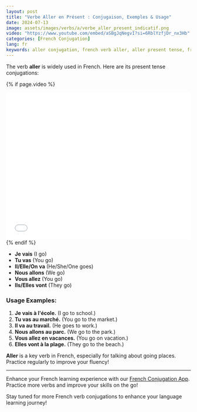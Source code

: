 ```yaml
---
layout: post
title: "Verbe Aller en Présent : Conjugaison, Exemples & Usage"
date: 2024-07-13
image: assets/images/verbs/a/verbe_aller_present_indicatif.png
video: "https://www.youtube.com/embed/aSBgJqNegvI?si=6RblYzfjDr_nx3Hb"
categories: [French Conjugation]
lang: fr
keywords: aller conjugation, french verb aller, aller present tense, french conjugation, learn french
---
```


The verb **aller** is widely used in French. Here are its present tense conjugations:

<!-- Video Embed Section -->
{% if page.video %}
<div class="video-embed">
  <iframe width="100%" height="400" src="{{ page.video | escape }}" frameborder="0" allowfullscreen></iframe>
</div>
{% endif %}

- **Je vais** (I go)
- **Tu vas** (You go)
- **Il/Elle/On va** (He/She/One goes)
- **Nous allons** (We go)
- **Vous allez** (You go)
- **Ils/Elles vont** (They go)

### Usage Examples:

1. **Je vais à l'école.** (I go to school.)
2. **Tu vas au marché.** (You go to the market.)
3. **Il va au travail.** (He goes to work.)
4. **Nous allons au parc.** (We go to the park.)
5. **Vous allez en vacances.** (You go on vacation.)
6. **Elles vont à la plage.** (They go to the beach.)

**Aller** is a key verb in French, especially for talking about going places. Practice regularly to improve your fluency!

---

Enhance your French learning experience with our [French Conjugation App]({{site.appStore.url}}). Practice more verbs and improve your skills on the go!

Stay tuned for more French verb conjugations to enhance your language learning journey!

<script type="application/ld+json">
{
  "@context": "https://schema.org",
  "@type": "VideoObject",
  "name": "Verbe Aller en Présent : Conjugaison, Exemples & Usage",
  "description": "Apprenez la conjugaison du verbe 'aller' au présent de l'indicatif en français, avec des exemples d'utilisation pour une meilleure compréhension.",
  "thumbnailUrl": [
    "https://img.youtube.com/vi/your-video-id/maxresdefault.jpg",
    "https://img.youtube.com/vi/your-video-id/hqdefault.jpg",
    "https://img.youtube.com/vi/your-video-id/sddefault.jpg"
   ],
  "uploadDate": "2021-09-13T08:00:00+08:00",
  "duration": "PT15S",
  "contentUrl": "https://www.youtube.com/watch?v=aSBgJqNegvI?si=6RblYzfjDr_nx3Hb",
  "embedUrl": "https://www.youtube.com/embed/aSBgJqNegvI?si=6RblYzfjDr_nx3Hb",
  "interactionStatistic": {
    "@type": "InteractionCounter",
    "interactionType": { "@type": "http://schema.org/WatchAction" },
    "userInteractionCount": 3744
  },
  "publisher": {
    "@type": "Person",
    "name": "conjuga",
    "logo": {
      "@type": "ImageObject",
      "url": "https://www.your-website.com/logo.png",
      "width": 600,
      "height": 60
    }
  }
}
 </script>